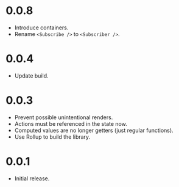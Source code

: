 # 0.0.8

- Introduce containers.
- Rename `<Subscribe />` to `<Subscriber />`.

# 0.0.4

- Update build.

# 0.0.3

- Prevent possible unintentional renders.
- Actions must be referenced in the state now.
- Computed values are no longer getters (just regular functions).
- Use Rollup to build the library.

# 0.0.1

- Initial release.
